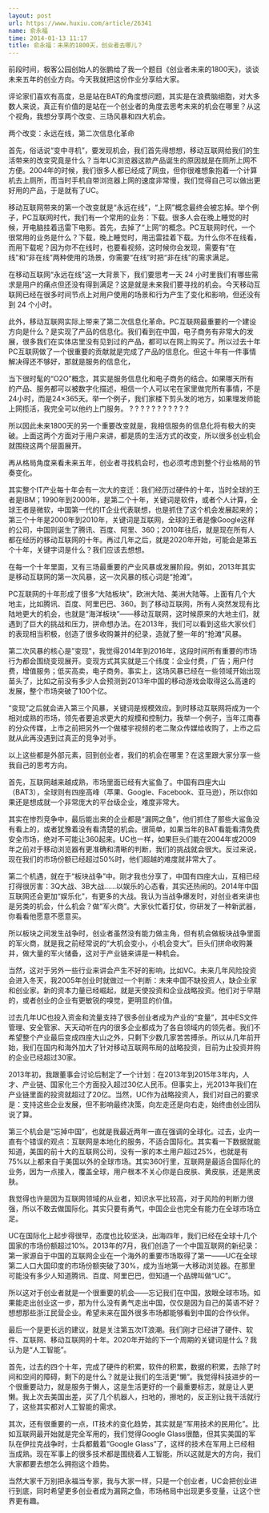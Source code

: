 ```yaml
---
layout: post
url: https://www.huxiu.com/article/26341
name: 俞永福
time: 2014-01-13 11:17
title: 俞永福：未来的1800天，创业者去哪儿？
---
```

前段时间，极客公园创始人的张鹏给了我一个题目《创业者未来的1800天》，谈谈未来五年的创业方向。今天我就把这份作业分享给大家。

评论家们喜欢有高度，总是站在BAT的角度想问题，其实是在浪费脑细胞，对大多数人来说，真正有价值的是站在一个创业者的角度去思考未来的机会在哪里？从这个视角，我想分享两个改变、三场风暴和四大机会。

两个改变：永远在线，第二次信息化革命

首先，俗话说“变中寻机”，要发现机会，我们首先得想想，移动互联网给我们的生活带来的改变究竟是什么？当年UC浏览器这款产品诞生的原因就是在厕所上网不方便。2004年的时候，我们很多人都已经成了网虫，但你很难想象抱着一个计算机去上厕所，而当时手机自带浏览器上网的速度非常慢，我们觉得自己可以做出更好用的产品，于是就有了UC。

移动互联网带来的第一个改变就是“永远在线”，“上网”概念最终会被忘掉。举个例子，PC互联网时代，我们有一个常用的业务：下载。很多人会在晚上睡觉的时候，开电脑挂着迅雷下电影。首先，去掉了“上网”的概念。PC互联网时代，一个很常用的业务是什么？下载，晚上睡觉时，用迅雷挂着下载。为什么你不在线看，而用下载呢？因为你不在线时，也要看视频，这时候你会发现，需要有“在线”和“非在线”两种使用的场景，你需要“在线”时把“非在线”的需求满足。

在移动互联网“永远在线”这一大背景下，我们要思考一天 24 小时里我们有哪些需求是用户的痛点但还没有得到满足？这是就是未来我们要寻找的机会。今天移动互联网已经在很多时间节点上对用户使用的场景和行为产生了变化和影响，但还没有到 24 个小时。

此外，移动互联网实际上带来了第二次信息化革命。PC互联网最重要的一个建设方向是什么？是实现了产品的信息化。我们看到在中国，电子商务有非常大的发展，很多我们在实体店里没有见到过的产品，都可以在网上购买了。所以过去十年PC互联网做了一个很重要的贡献就是完成了产品的信息化。但这十年有一件事情解决得还不够好，那就是服务的信息化，

当下很时髦的“O2O”概念，其实是服务信息化和电子商务的结合。如果哪天所有的产品、服务都可以被数字化描述，相信一个人可以宅在家里做完所有事情，不是24小时，而是24×365天。举一个例子，我们家楼下剪头发的地方，如果理发师能上网揽活，我完全可以他约上门服务。 ? ? ? ? ? ? ? ? ? ? ?

所以因此未来1800天的另一个重要改变就是，我相信服务的信息化将有极大的突破。上面这两个方面对于用户来讲，都是质的生活方式的改变，所以很多创业机会就围绕这两个层面展开。

再从格局角度来看未来五年，创业者寻找机会时，也必须考虑到整个行业格局的节奏变化。

其实整个IT产业每十年会有一次大的变迁：我们经历过硬件的十年，当时全球的王者是IBM；1990年到2000年，是第二个十年，关键词是软件，或者个人计算，全球王者是微软，中国第一代的IT企业代表联想，也是抓住了这个机会发展起来的；第三个十年是2000年到2010年，关键词是互联网，全球的王者是像Google这样的公司，中国则诞生了腾讯、百度、阿里、360；2010年往后，就是现在所有人都在经历的移动互联网的十年。再过几年之后，就是2020年开始，可能会是第五个十年，关键字词是什么？我们应该去想想。

在每一个十年里面，又有三场最重要的产业风暴或发展阶段。例如，2013年其实是移动互联网的第一次风暴，这一次风暴的核心词是“抢滩”。

PC互联网的十年形成了很多“大陆板块”，欧洲大陆、美洲大陆等。上面有几个大地主，比如腾讯、百度、阿里巴巴、360。到了移动互联网，所有人突然发现有比陆地更大的机会，也就是“海洋板块”——移动互联网，这时候原来的大地主们，就遇到了巨大的挑战和压力，拼命想办法。在2013年，我们可以看到这些大家伙们的表现相当积极，创造了很多收购兼并的纪录，造就了整一年的“抢滩”风暴。

第二次风暴的核心是”变现"，我觉得2014年到2016年，这段时间所有重要的市场行为都会围绕变现展开。变现方式其实就是三个纬度：企业付费，广告；用户付费，增值服务；低买高卖，电子商务。事实上，这场风暴已经在一些领域开始出现苗头了，比如之前没有多少人会预测到2013年中国的移动游戏会取得这么高速的发展，整个市场突破了100个亿。

“变现”之后就会进入第三个风暴，关键词是规模效应。到时移动互联网将成为一个相对成熟的市场，领先者要追求更大的规模和控制力。我举一个例子，当年江南春的分众传媒，上市之前把另外一个做楼宇视频的老二聚众传媒给收购了，上市之后就从此再没遇到过真正的竞争对手。

以上这些都是外部元素，回到创业者，我们的机会在哪里？在这里跟大家分享一些我自己的思考方向。

首先，互联网越来越成熟，市场里面已经有大鲨鱼了。中国有四座大山（BAT3），全球则有四座高峰（苹果、Google、Facebook、亚马逊），所以你如果还是想成就一个非常庞大的平台级企业，难度非常大。

其实在惨烈竞争中，最后能出来的企业都是“漏网之鱼”，他们抓住了那些大鲨鱼没有看上的，或者犹豫着没有看清楚的机会。很简单，如果当年的BAT看能看清免费安全市场，绝对不可能让360起来。UC也一样，如果巨头们能在2004年或2009年之前对于移动浏览器有更准确和清晰的判断，我们的挑战就会很大。反过来说，现在我们的市场份额已经超过50%时，他们超越的难度就非常大了。

第二个机遇，就在于“板块战争”中。刚才我也分享了，中国有四座大山，互相已经打得很厉害：3Q大战、3B大战……以娱乐的心态看，其实还热闹的。2014年中国互联网还会更加“娱乐化”，有更多的大战。我认为当战争爆发时，对创业者来讲也是另类的机会，什么机会？做“军火商”。大家伙忙着打仗，你研发了一种新武器，你看看他愿意不愿意买。

所以板块之间发生战争时，创业者虽然没有能力做主角，但有机会做板块战争里面的军火商，就是我之前经常说的“大机会变小，小机会变大”。巨头们拼命收购兼并，做大量的军火储备，这对于产业链来讲是一种机会。

当然，这对于另外一些行业来讲会产生不好的影响，比如VC。未来几年风险投资会进入冬天，我2005年创业时就做过一个判断：未来中国不缺投资人，缺企业家和创业家。新的资本力量已经崛起，就是天使投资和企业战略投资。他们对于早期的，或者创业的企业有更敏锐的嗅觉，更明显的价值。

过去几年UC也投入资金和流量支持了很多创业者成为产业的“变量”，其中ES文件管理、安全管家、天天动听在内的很多企业都成为了各自领域内的领先者。我们不希望整个产业最后变成四座大山之外，只剩下少数几家苦苦搏杀。所以从几年前开始，我们在国内和海外加大了针对移动互联网布局的战略投资，目前为止投资并购的企业已经超过30家。

2013年初，我跟董事会讨论后制定了一个计划：在2013年到2015年3年内，人才、产业链、国家化三个方面投入超过30亿人民币。但事实上，光2013年我们在产业链里面的投资就超过了20亿。当然，UC作为战略投资人，我们对自己的要求是：支持这些企业发展，但不影响最终决策，向左走还是向右走，始终由创业团队说了算。

第三个机会是“忘掉中国”，也就是我最近两年一直在强调的全球化。过去，业内一直有个错误的观点：互联网是本地化的服务，不适合国际化。其实看一下数据就能知道，美国的前十大的互联网公司，没有一家的本土用户超过25%，也就是有75%以上都来自于美国以外的全球市场。其实360行里，互联网是最适合国际化的业务，因为一点接入，覆盖全球，用户根本不关心你是白皮肤、黄皮肤，还是黑皮肤。

我觉得也许是因为互联网领域的从业者，知识水平比较高，对于风险的判断力很强，所以不敢去做国际化。其实只要有勇气，中国企业也完全有能力在全球市场立足。

UC在国际化上起步得很早，态度也比较坚决，出海四年，我们已经在全球十几个国家的市场份额超过10%。2013年的7月，我们创造了一个中国互联网的新纪录：第一家源自于中国的互联网企业在一个海外的重要市场取得了第一——UC在全球第二人口大国印度的市场份额突破了30%，成为当地第一大移动浏览器。在那里可能没有多少人知道腾讯、百度、阿里巴巴，但知道一个品牌叫做“UC”。

所以这对于创业者就是一个很重要的机会——忘记我们在中国，放眼全球市场。如果能走出创业这一步，那为什么没有勇气走出中国，仅仅是因为自己的英语不好？想想那些浙江民营企业。希望未来在国外很多市场都能够看到中国的合作伙伴。

最后一个是更长远的建议，就是关注第五次IT浪潮。我们刚才已经讲了硬件、软件、互联网、移动互联网的十年。2020年开始的下一个周期的关键词是什么？我认为是“人工智能”。

首先，过去的四个十年，完成了硬件的积累，软件的积累，数据的积累，去除了时间和空间的障碍，剩下的是什么？就是让我们的生活更“懒”。我觉得科技进步的一个很重要动力，就是服务于懒人，这是生活更好的一个最重要标志，就是让人更懒。我上次去美国出差，买了几个机器人，扫地的，擦地的，反正别让我干活就行了，这些其实都对人工智能的需求。

其次，还有很重要的一点，IT技术的变化趋势，其实就是“军用技术的民用化”。比如互联网最开始就是完全军用的，我们觉得Google Glass很酷，但其实美国的军队在伊拉克战争时，士兵都戴着“Google Glass”了，这样的技术在军用上已经相当成熟。现在军事上的很多技术都是围绕着人工智能，所以这就是大的方向，我们大家都要去想怎么拥抱这个趋势。

当然大家千万别把永福当专家，我与大家一样，只是一个创业者，UC会把创业进行到底，同时希望更多创业者成为漏网之鱼，市场格局中出现更多变量，让这个世界更有趣。

